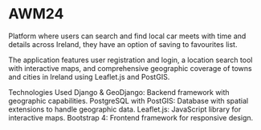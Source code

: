 # AWM24
Platform where users can search and find local car meets with time and details across Ireland, they have an option of saving to favourites list.

The application features user registration and login, a location search tool with interactive maps, and comprehensive geographic coverage of towns and cities in Ireland using Leaflet.js and PostGIS.

Technologies Used
Django & GeoDjango: Backend framework with geographic capabilities.
PostgreSQL with PostGIS: Database with spatial extensions to handle geographic data.
Leaflet.js: JavaScript library for interactive maps.
Bootstrap 4: Frontend framework for responsive design.
